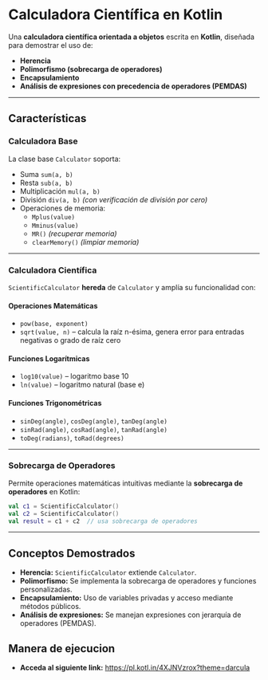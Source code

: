 #  Calculadora Científica en Kotlin

Una **calculadora científica orientada a objetos** escrita en **Kotlin**, diseñada para demostrar el uso de:
- **Herencia**
- **Polimorfismo (sobrecarga de operadores)**
- **Encapsulamiento**
- **Análisis de expresiones con precedencia de operadores (PEMDAS)**

---

##  Características

###  Calculadora Base
La clase base `Calculator` soporta:
- Suma `sum(a, b)`
- Resta `sub(a, b)`
- Multiplicación `mul(a, b)`
- División `div(a, b)` *(con verificación de división por cero)*
- Operaciones de memoria:
  - `Mplus(value)`
  - `Mminus(value)`
  - `MR()` *(recuperar memoria)*
  - `clearMemory()` *(limpiar memoria)*

---

### Calculadora Científica
`ScientificCalculator` **hereda** de `Calculator` y amplía su funcionalidad con:

####  Operaciones Matemáticas
- `pow(base, exponent)`
- `sqrt(value, n)` – calcula la raíz n-ésima, genera error para entradas negativas o grado de raíz cero

####  Funciones Logarítmicas
- `log10(value)` – logaritmo base 10
- `ln(value)` – logaritmo natural (base e)

####  Funciones Trigonométricas
- `sinDeg(angle)`, `cosDeg(angle)`, `tanDeg(angle)`
- `sinRad(angle)`, `cosRad(angle)`, `tanRad(angle)`
- `toDeg(radians)`, `toRad(degrees)`

---

###  Sobrecarga de Operadores
Permite operaciones matemáticas intuitivas mediante la **sobrecarga de operadores** en Kotlin:

```kotlin
val c1 = ScientificCalculator()
val c2 = ScientificCalculator()
val result = c1 + c2  // usa sobrecarga de operadores
```
---

## Conceptos Demostrados
- **Herencia:** `ScientificCalculator` extiende `Calculator`.  
- **Polimorfismo:** Se implementa la sobrecarga de operadores y funciones personalizadas.  
- **Encapsulamiento:** Uso de variables privadas y acceso mediante métodos públicos.  
- **Análisis de expresiones:** Se manejan expresiones con jerarquía de operadores (PEMDAS).

## Manera de ejecucion

- **Acceda al siguiente link:** https://pl.kotl.in/4XJNVzrox?theme=darcula
